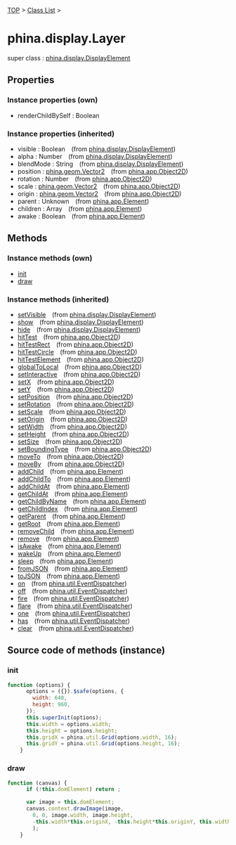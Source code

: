 [TOP](../../README.md) > [Class List](../class-list.md) >

# phina.display.Layer

super class : [phina.display.DisplayElement](phina.display.DisplayElement.md)

## Properties


### Instance properties (own)

* renderChildBySelf : Boolean

### Instance properties (inherited)

* visible : Boolean&ensp;&ensp;(from [phina.display.DisplayElement](phina.display.DisplayElement.md))
* alpha : Number&ensp;&ensp;(from [phina.display.DisplayElement](phina.display.DisplayElement.md))
* blendMode : String&ensp;&ensp;(from [phina.display.DisplayElement](phina.display.DisplayElement.md))
* position : [phina.geom.Vector2](phina.geom.Vector2.md)&ensp;&ensp;(from [phina.app.Object2D](phina.app.Object2D.md))
* rotation : Number&ensp;&ensp;(from [phina.app.Object2D](phina.app.Object2D.md))
* scale : [phina.geom.Vector2](phina.geom.Vector2.md)&ensp;&ensp;(from [phina.app.Object2D](phina.app.Object2D.md))
* origin : [phina.geom.Vector2](phina.geom.Vector2.md)&ensp;&ensp;(from [phina.app.Object2D](phina.app.Object2D.md))
* parent : Unknown&ensp;&ensp;(from [phina.app.Element](phina.app.Element.md))
* children : Array&ensp;&ensp;(from [phina.app.Element](phina.app.Element.md))
* awake : Boolean&ensp;&ensp;(from [phina.app.Element](phina.app.Element.md))

## Methods


### Instance methods (own)

* [init](#instance_init)
* [draw](#instance_draw)

### Instance methods (inherited)

* [setVisible](phina.display.DisplayElement.md#instance_setVisible)&ensp;&ensp;(from [phina.display.DisplayElement](phina.display.DisplayElement.md))
* [show](phina.display.DisplayElement.md#instance_show)&ensp;&ensp;(from [phina.display.DisplayElement](phina.display.DisplayElement.md))
* [hide](phina.display.DisplayElement.md#instance_hide)&ensp;&ensp;(from [phina.display.DisplayElement](phina.display.DisplayElement.md))
* [hitTest](phina.app.Object2D.md#instance_hitTest)&ensp;&ensp;(from [phina.app.Object2D](phina.app.Object2D.md))
* [hitTestRect](phina.app.Object2D.md#instance_hitTestRect)&ensp;&ensp;(from [phina.app.Object2D](phina.app.Object2D.md))
* [hitTestCircle](phina.app.Object2D.md#instance_hitTestCircle)&ensp;&ensp;(from [phina.app.Object2D](phina.app.Object2D.md))
* [hitTestElement](phina.app.Object2D.md#instance_hitTestElement)&ensp;&ensp;(from [phina.app.Object2D](phina.app.Object2D.md))
* [globalToLocal](phina.app.Object2D.md#instance_globalToLocal)&ensp;&ensp;(from [phina.app.Object2D](phina.app.Object2D.md))
* [setInteractive](phina.app.Object2D.md#instance_setInteractive)&ensp;&ensp;(from [phina.app.Object2D](phina.app.Object2D.md))
* [setX](phina.app.Object2D.md#instance_setX)&ensp;&ensp;(from [phina.app.Object2D](phina.app.Object2D.md))
* [setY](phina.app.Object2D.md#instance_setY)&ensp;&ensp;(from [phina.app.Object2D](phina.app.Object2D.md))
* [setPosition](phina.app.Object2D.md#instance_setPosition)&ensp;&ensp;(from [phina.app.Object2D](phina.app.Object2D.md))
* [setRotation](phina.app.Object2D.md#instance_setRotation)&ensp;&ensp;(from [phina.app.Object2D](phina.app.Object2D.md))
* [setScale](phina.app.Object2D.md#instance_setScale)&ensp;&ensp;(from [phina.app.Object2D](phina.app.Object2D.md))
* [setOrigin](phina.app.Object2D.md#instance_setOrigin)&ensp;&ensp;(from [phina.app.Object2D](phina.app.Object2D.md))
* [setWidth](phina.app.Object2D.md#instance_setWidth)&ensp;&ensp;(from [phina.app.Object2D](phina.app.Object2D.md))
* [setHeight](phina.app.Object2D.md#instance_setHeight)&ensp;&ensp;(from [phina.app.Object2D](phina.app.Object2D.md))
* [setSize](phina.app.Object2D.md#instance_setSize)&ensp;&ensp;(from [phina.app.Object2D](phina.app.Object2D.md))
* [setBoundingType](phina.app.Object2D.md#instance_setBoundingType)&ensp;&ensp;(from [phina.app.Object2D](phina.app.Object2D.md))
* [moveTo](phina.app.Object2D.md#instance_moveTo)&ensp;&ensp;(from [phina.app.Object2D](phina.app.Object2D.md))
* [moveBy](phina.app.Object2D.md#instance_moveBy)&ensp;&ensp;(from [phina.app.Object2D](phina.app.Object2D.md))
* [addChild](phina.app.Element.md#instance_addChild)&ensp;&ensp;(from [phina.app.Element](phina.app.Element.md))
* [addChildTo](phina.app.Element.md#instance_addChildTo)&ensp;&ensp;(from [phina.app.Element](phina.app.Element.md))
* [addChildAt](phina.app.Element.md#instance_addChildAt)&ensp;&ensp;(from [phina.app.Element](phina.app.Element.md))
* [getChildAt](phina.app.Element.md#instance_getChildAt)&ensp;&ensp;(from [phina.app.Element](phina.app.Element.md))
* [getChildByName](phina.app.Element.md#instance_getChildByName)&ensp;&ensp;(from [phina.app.Element](phina.app.Element.md))
* [getChildIndex](phina.app.Element.md#instance_getChildIndex)&ensp;&ensp;(from [phina.app.Element](phina.app.Element.md))
* [getParent](phina.app.Element.md#instance_getParent)&ensp;&ensp;(from [phina.app.Element](phina.app.Element.md))
* [getRoot](phina.app.Element.md#instance_getRoot)&ensp;&ensp;(from [phina.app.Element](phina.app.Element.md))
* [removeChild](phina.app.Element.md#instance_removeChild)&ensp;&ensp;(from [phina.app.Element](phina.app.Element.md))
* [remove](phina.app.Element.md#instance_remove)&ensp;&ensp;(from [phina.app.Element](phina.app.Element.md))
* [isAwake](phina.app.Element.md#instance_isAwake)&ensp;&ensp;(from [phina.app.Element](phina.app.Element.md))
* [wakeUp](phina.app.Element.md#instance_wakeUp)&ensp;&ensp;(from [phina.app.Element](phina.app.Element.md))
* [sleep](phina.app.Element.md#instance_sleep)&ensp;&ensp;(from [phina.app.Element](phina.app.Element.md))
* [fromJSON](phina.app.Element.md#instance_fromJSON)&ensp;&ensp;(from [phina.app.Element](phina.app.Element.md))
* [toJSON](phina.app.Element.md#instance_toJSON)&ensp;&ensp;(from [phina.app.Element](phina.app.Element.md))
* [on](phina.util.EventDispatcher.md#instance_on)&ensp;&ensp;(from [phina.util.EventDispatcher](phina.util.EventDispatcher.md))
* [off](phina.util.EventDispatcher.md#instance_off)&ensp;&ensp;(from [phina.util.EventDispatcher](phina.util.EventDispatcher.md))
* [fire](phina.util.EventDispatcher.md#instance_fire)&ensp;&ensp;(from [phina.util.EventDispatcher](phina.util.EventDispatcher.md))
* [flare](phina.util.EventDispatcher.md#instance_flare)&ensp;&ensp;(from [phina.util.EventDispatcher](phina.util.EventDispatcher.md))
* [one](phina.util.EventDispatcher.md#instance_one)&ensp;&ensp;(from [phina.util.EventDispatcher](phina.util.EventDispatcher.md))
* [has](phina.util.EventDispatcher.md#instance_has)&ensp;&ensp;(from [phina.util.EventDispatcher](phina.util.EventDispatcher.md))
* [clear](phina.util.EventDispatcher.md#instance_clear)&ensp;&ensp;(from [phina.util.EventDispatcher](phina.util.EventDispatcher.md))


## Source code of methods (instance)

### <a name="instance_init"></a>init
```javascript
function (options) {
      options = ({}).$safe(options, {
        width: 640,
        height: 960,
      });
      this.superInit(options);
      this.width = options.width;
      this.height = options.height;
      this.gridX = phina.util.Grid(options.width, 16);
      this.gridY = phina.util.Grid(options.height, 16);
    }
```

### <a name="instance_draw"></a>draw
```javascript
function (canvas) {
      if (!this.domElement) return ;

      var image = this.domElement;
      canvas.context.drawImage(image,
        0, 0, image.width, image.height,
        -this.width*this.originX, -this.height*this.originY, this.width, this.height
        );
    }
```


